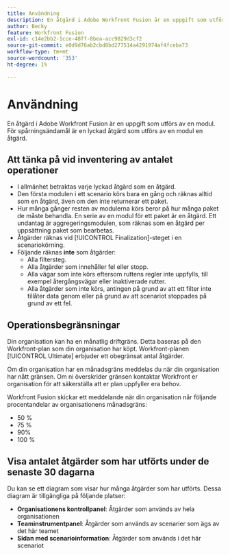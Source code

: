 ```yaml
---
title: Användning
description: En åtgärd i Adobe Workfront Fusion är en uppgift som utförs av en modul. För spårningsändamål är en lyckad åtgärd som utförs av en modul en åtgärd.
author: Becky
feature: Workfront Fusion
exl-id: c14e2bb2-1cce-48ff-8bea-acc9829d3cf2
source-git-commit: e0d9d76ab2cbd8bd277514a4291974af4fceba73
workflow-type: tm+mt
source-wordcount: '353'
ht-degree: 1%

---
```


# Användning

En åtgärd i Adobe Workfront Fusion är en uppgift som utförs av en modul. För spårningsändamål är en lyckad åtgärd som utförs av en modul en åtgärd.

## Att tänka på vid inventering av antalet operationer

* I allmänhet betraktas varje lyckad åtgärd som en åtgärd.
* Den första modulen i ett scenario körs bara en gång och räknas alltid som en åtgärd, även om den inte returnerar ett paket.
* Hur många gånger resten av modulerna körs beror på hur många paket de måste behandla.  En serie av en modul för ett paket är en åtgärd. Ett undantag är aggregeringsmodulen, som räknas som en åtgärd per uppsättning paket som bearbetas.
* Åtgärder räknas vid [!UICONTROL Finalization]-steget i en scenariokörning.
* Följande räknas **inte** som åtgärder:
   * Alla filtersteg.
   * Alla åtgärder som innehåller fel eller stopp.
   * Alla vägar som inte körs eftersom ruttens regler inte uppfylls, till exempel återgångsvägar eller inaktiverade rutter.
   * Alla åtgärder som inte körs, antingen på grund av att ett filter inte tillåter data genom eller på grund av att scenariot stoppades på grund av ett fel.

## Operationsbegränsningar

Din organisation kan ha en månatlig driftgräns. Detta baseras på den Workfront-plan som din organisation har köpt. Workfront-planen [!UICONTROL Ultimate] erbjuder ett obegränsat antal åtgärder.

Om din organisation har en månadsgräns meddelas du när din organisation har nått gränsen. Om ni överskrider gränsen kontaktar Workfront er organisation för att säkerställa att er plan uppfyller era behov.

Workfront Fusion skickar ett meddelande när din organisation når följande procentandelar av organisationens månadsgräns:

* 50 %
* 75 %
* 90%
* 100 %

## Visa antalet åtgärder som har utförts under de senaste 30 dagarna

Du kan se ett diagram som visar hur många åtgärder som har utförts. Dessa diagram är tillgängliga på följande platser:

* **Organisationens kontrollpanel**: Åtgärder som används av hela organisationen
* **Teaminstrumentpanel**: Åtgärder som används av scenarier som ägs av det här teamet
* **Sidan med scenarioinformation**: Åtgärder som används i det här scenariot
